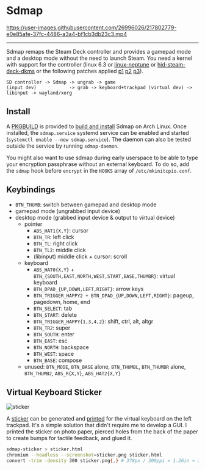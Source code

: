 # Sdmap

https://user-images.githubusercontent.com/26996026/217802779-e0e85afe-37fc-4486-a3a4-bf1cb3db23c3.mp4

---

Sdmap remaps the Steam Deck controller and provides a gamepad mode and a desktop mode without the need to launch Steam. You need a kernel with support for the controller (linux 6.3 or [linux-neptune](https://steamdeck-packages.steamos.cloud/archlinux-mirror/jupiter-main/os/x86_64/) or [hid-steam-deck-dkms](https://github.com/obsiwitch/dotfiles/tree/2ac2bb8d0bff49cac9b5d80f6b1d7e849707f293/packages/hid-steam-deck-dkms) or the following patches applied [p1](https://gitlab.com/evlaV/linux-integration/-/commit/72ce570d0b3ae23aaf74ae604d58a2c819d1b4a8) [p2](https://gitlab.com/evlaV/linux-integration/-/commit/4196619768de19274fcdba116eba81e36f9436bf) [p3](https://gitlab.com/evlaV/linux-integration/-/commit/c616088b5ac4fe34faadc314d71dc14c2e7ebc8c)).

~~~
SD controller -> Sdmap -> ungrab -> game
(input dev)            -> grab -> keyboard+trackpad (virtual dev) -> libinput -> wayland/xorg
~~~

## Install

A [PKGBUILD](arch/) is provided to [build and install](https://wiki.archlinux.org/title/Arch_User_Repository#Installing_and_upgrading_packages) Sdmap on Arch Linux. Once installed, the `sdmap.service` systemd service can be enabled and started (`systemctl enable --now sdmap.service`). The daemon can also be tested outside the service by running `sdmap-daemon`.

You might also want to use sdmap during early userspace to be able to type your encryption passphrase without an external keyboard. To do so, add the `sdmap` hook before `encrypt` in the `HOOKS` array of `/etc/mkinitcpio.conf`.

## Keybindings

* `BTN_THUMB`: switch between gamepad and desktop mode
* gamepad mode (ungrabbed input device)
* desktop mode (grabbed input device & output to virtual device)
    * pointer
        * `ABS_HAT1{X,Y}`: cursor
        * `BTN_TR`: left click
        * `BTN_TL`: right click
        * `BTN_TL2`: middle click
        * (libinput) middle click + cursor: scroll
    * keyboard
        * `ABS_HAT0{X,Y}` + `BTN_{SOUTH,EAST,NORTH,WEST,START,BASE,THUMBR}`: virtual keyboard
        * `BTN_DPAD_{UP,DOWN,LEFT,RIGHT}`: arrow keys
        * `BTN_TRIGGER_HAPPY2 + BTN_DPAD_{UP,DOWN,LEFT,RIGHT}`: pageup, pagedown, home, end
        * `BTN_SELECT`: tab
        * `BTN_START`: delete
        * `BTN_TRIGGER_HAPPY{1,3,4,2}`: shift, ctrl, alt, altgr
        * `BTN_TR2`: super
        * `BTN_SOUTH`: enter
        * `BTN_EAST`: esc
        * `BTN_NORTH`: backspace
        * `BTN_WEST`: space
        * `BTN_BASE`: compose
    * unused: `BTN_MODE`, `BTN_BASE` alone, `BTN_THUMBL`, `BTN_THUMBR` alone, `BTN_THUMB2`, `ABS_R{X,Y}`, `ABS_HAT2{X,Y}`

## Virtual Keyboard Sticker

![sticker](https://i.imgur.com/DHEOmFD.png)

A [sticker](https://i.imgur.com/DHEOmFD.png) can be generated and [printed](https://i.imgur.com/a7Mk0GY.jpg) for the virtual keyboard on the left trackpad. It's a simple solution that didn't require me to develop a GUI. I printed the sticker on photo paper, pierced holes from the back of the paper to create bumps for tactile feedback, and glued it.

~~~sh
sdmap-sticker > sticker.html
chromium --headless --screenshot=sticker.png sticker.html
convert -trim -density 300 sticker.png{,} # 378px / 300ppi = 1.26in ≈ 3.2cm
~~~
